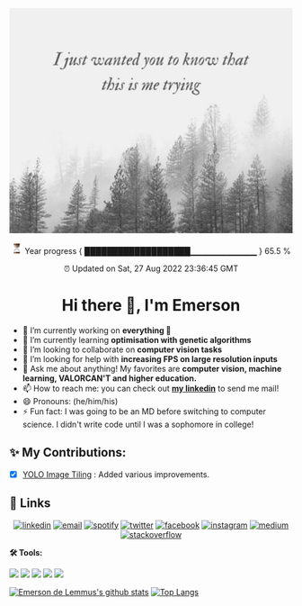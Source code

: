 <p align="center">
  <img width="511" height="400" src="https://github.com/emersondelemmus/emersondelemmus/blob/master/quotable_quote_stretch.png">
</p>

<p align="center">
<img src = "https://github.com/emersondelemmus/emersondelemmus/blob/master/hourglass-timer.gif" width="20"/> Year progress { ███████████████████▁▁▁▁▁▁▁▁▁▁▁ } 65.5 %
</p>
<p align="center">
⏰ Updated on Sat, 27 Aug 2022 23:36:45 GMT
</p>



<h1 align="center"> Hi there 👋, I'm Emerson</h1>

- 🔭 I’m currently working on **everything 🤣**
- 🌱 I’m currently learning **optimisation with genetic algorithms**
- 👯 I’m looking to collaborate on **computer vision tasks**
- 🤔 I’m looking for help with **increasing FPS on large resolution inputs**
- 💬 Ask me about anything! My favorites are **computer vision, machine learning, VALORCAN'T and higher education.** 
- 📫 How to reach me: you can check out [**my linkedin**](https://www.linkedin.com/in/edelemmus/) to send me mail! 
- 😄 Pronouns: (he/him/his)
- ⚡ Fun fact: I was going to be an MD before switching to computer science. I didn't write code until I was a sophomore in college! 

## ✨ My Contributions:
- [X] [YOLO Image Tiling](https://github.com/emersondelemmus/yolo-tiling) : Added various improvements.

## :link: Links

<p align="center">
  <a href="https://www.linkedin.com/in/edelemmus/"><img src="https://www.vectorlogo.zone/logos/linkedin/linkedin-icon.svg" alt="linkedin"/></a>
  <a href="mailto:edelemmus@gmail.com"><img src="https://img.icons8.com/color/96/000000/gmail.png" alt="email"/></a>
  <a href="https://open.spotify.com/user/12144018445"><img src="https://img.icons8.com/color/96/000000/spotify--v1.png" alt="spotify"/></a>
  <a href="https://twitter.com/emersondelemmus"><img src="https://img.icons8.com/color/96/000000/twitter-squared.png" alt="twitter"/></a>
  <a href="https://www.facebook.com/emersondelemmus/"><img src="https://img.icons8.com/color/96/000000/facebook.png" alt="facebook"/></a>
  <a href="https://www.instagram.com/emersondelemmus/"><img src="https://img.icons8.com/color/96/000000/instagram-new.png" alt="instagram"/></a>
  <a href="https://medium.com/@edelemmus"><img src="https://img.icons8.com/color/96/000000/medium-logo.png" alt="medium"/></a>
  <a href="https://stackoverflow.com/users/8859867/emerson-a-de-lemmus-ii"><img src="https://img.icons8.com/color/96/000000/stackoverflow.png" alt="stackoverflow"/></a>
</p>





**🛠️ Tools:**

<code><a href="" target="_blank"><img height="65" src="https://www.vectorlogo.zone/logos/pytorch/pytorch-ar21.svg"></a></code>
<code><a href="" target="_blank"><img height="70" src="https://www.vectorlogo.zone/logos/tensorflow/tensorflow-ar21.svg"></a></code>
<code><a href="" target="_blank"><img height="65" src="https://www.vectorlogo.zone/logos/numpy/numpy-ar21.svg"></a></code>
<code><a href="" target="_blank"><img height="55" src="https://github.com/valohai/ml-logos/blob/master/pandas.svg"></a></code>
<code><a href="" target="_blank"><img height="55" src="https://www.vectorlogo.zone/logos/linux/linux-icon.svg"></a></code>
<!--<code><a href="" target="_blank"><img height="55" src="https://www.vectorlogo.zone/logos/kaggle/kaggle-ar21.svg"></a></code>-->
<!--<code><a href="" target="_blank"><img height="70" src="https://www.vectorlogo.zone/logos/jetbrains/jetbrains-ar21.svg"></a></code>-->


[![Emerson de Lemmus's github stats](https://github-readme-stats.vercel.app/api/top-langs/?username=emersondelemmus&hide=html,css)](https://github.com/anuraghazra/github-readme-stats)
[![Top Langs](https://github-readme-stats.vercel.app/api?username=emersondelemmus&show_icons=true&count_private=true&line_height=40)](https://github.com/anuraghazra/github-readme-stats)
